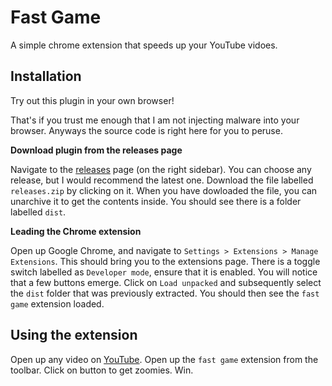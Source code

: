 # Fast Game

A simple chrome extension that speeds up your YouTube vidoes.

## Installation

Try out this plugin in your own browser!

That's if you trust me enough that I am not injecting malware into your browser. Anyways the source code is right here for you to peruse.

**Download plugin from the releases page**

Navigate to the [releases](https://github.com/Spyobird/fast-game-ext/releases) page (on the right sidebar). You can choose any release, but I would recommend the latest one. Download the file labelled `releases.zip` by clicking on it. When you have dowloaded the file, you can unarchive it to get the contents inside. You should see there is a folder labelled `dist`.

**Leading the Chrome extension**

Open up Google Chrome, and navigate to `Settings > Extensions > Manage Extensions`. This should bring you to the extensions page. There is a toggle switch labelled as `Developer mode`, ensure that it is enabled. You will notice that a few buttons emerge. Click on `Load unpacked` and subsequently select the `dist` folder that was previously extracted. You should then see the `fast game` extension loaded.
 
## Using the extension

Open up any video on [YouTube](https://www.youtube.com). Open up the `fast game` extension from the toolbar. Click on button to get zoomies. Win.
